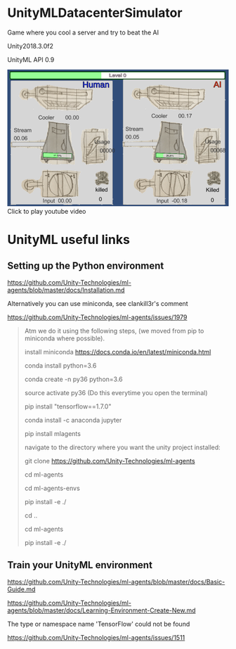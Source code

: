 # UnityMLDatacenterSimulator
 Game where you cool a server and try to beat the AI
 
 Unity2018.3.0f2
 
 UnityML API 0.9
 
[![Screenshot](https://github.com/fuzzballb/UnityMLDatacenterSimulator/blob/master/Screenshot.PNG)](https://www.youtube.com/watch?v=BhtJ-7Sc3kY)
Click to play youtube video

# UnityML useful links

## Setting up the Python environment
https://github.com/Unity-Technologies/ml-agents/blob/master/docs/Installation.md

Alternatively you can use miniconda, see clankill3r's comment

https://github.com/Unity-Technologies/ml-agents/issues/1979

> Atm we do it using the following steps, (we moved from pip to miniconda where possible).
> 
> install miniconda https://docs.conda.io/en/latest/miniconda.html
> 
> conda install python=3.6
> 
> conda create -n py36 python=3.6
> 
> source activate py36 (Do this everytime you open the terminal)
> 
> pip install "tensorflow==1.7.0"
> 
> conda install -c anaconda jupyter
> 
> pip install mlagents
> 
> navigate to the directory where you want the unity project installed:
>
> 
> 
> git clone https://github.com/Unity-Technologies/ml-agents
> 
> cd ml-agents
> 
> cd ml-agents-envs
> 
> pip install -e ./
> 
> cd ..
> 
> cd ml-agents
> 
> pip install -e ./


## Train your UnityML environment
https://github.com/Unity-Technologies/ml-agents/blob/master/docs/Basic-Guide.md

https://github.com/Unity-Technologies/ml-agents/blob/master/docs/Learning-Environment-Create-New.md

The type or namespace name 'TensorFlow' could not be found

https://github.com/Unity-Technologies/ml-agents/issues/1511
